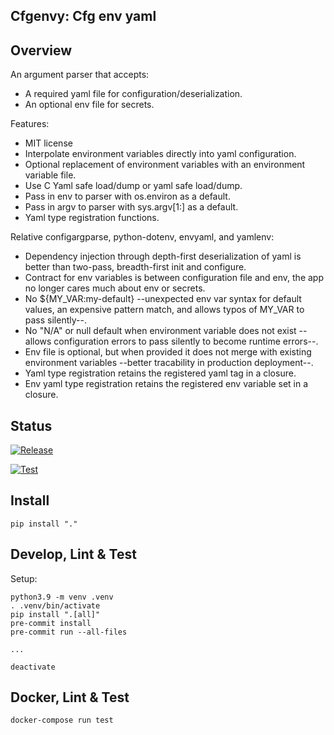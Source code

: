 ## Cfgenvy: Cfg env yaml

## Overview

An argument parser that accepts:
* A required yaml file for configuration/deserialization.
* An optional env file for secrets.

Features:
* MIT license
* Interpolate environment variables directly into yaml configuration.
* Optional replacement of environment variables with an environment variable file.
* Use C Yaml safe load/dump or yaml safe load/dump.
* Pass in env to parser with os.environ as a default.
* Pass in argv to parser with sys.argv[1:] as a default.
* Yaml type registration functions.

Relative configargparse, python-dotenv, envyaml, and yamlenv:
* Dependency injection through depth-first deserialization of yaml is better than two-pass, breadth-first init and configure.
* Contract for env variables is between configuration file and env, the app no longer cares much about env or secrets.
* No ${MY_VAR:my-default} --unexpected env var syntax for default values, an expensive pattern match, and allows typos of MY_VAR to pass silently--.
* No "N/A" or null default when environment variable does not exist --allows configuration errors to pass silently to become runtime errors--.
* Env file is optional, but when provided it does not merge with existing environment variables --better tracability in production deployment--.
* Yaml type registration retains the registered yaml tag in a closure.
* Env yaml type registration retains the registered env variable set in a closure.

## Status

[![Release](https://github.com/pennsignals/cfgenvy/workflows/release/badge.svg)](https://github.com/pennsignals/cfgenvy/actions?query=workflow%3Arelease)

[![Test](https://github.com/pennsignals/cfgenvy/workflows/test/badge.svg)](https://github.com/pennsignals/cfgenvy/actions?query=workflow%3Atest)

## Install

    pip install "."

## Develop, Lint & Test

Setup:

    python3.9 -m venv .venv
    . .venv/bin/activate
    pip install ".[all]"
    pre-commit install
    pre-commit run --all-files

    ...

    deactivate


## Docker, Lint & Test

    docker-compose run test
